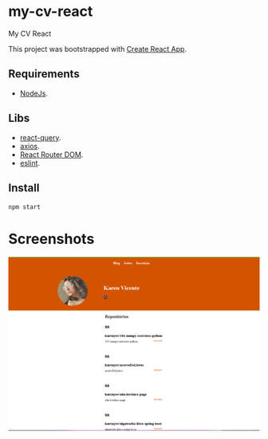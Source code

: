 # my-cv-react
My CV React

This project was bootstrapped with [Create React App](https://github.com/facebook/create-react-app).

## Requirements
- [NodeJs](https://nodejs.org/en/).

## Libs
- [react-query](https://www.npmjs.com/package/react-query).
- [axios]().
- [React Router DOM](https://www.npmjs.com/package/react-router-dom).
- [eslint](https://www.npmjs.com/package/eslint-plugin-react).

## Install

```sh
npm start
```

# Screenshots
<p align="center">
  <img src="https://github.com/karenyov/my-cv-react/blob/main/app.png" width="700">
</p>

